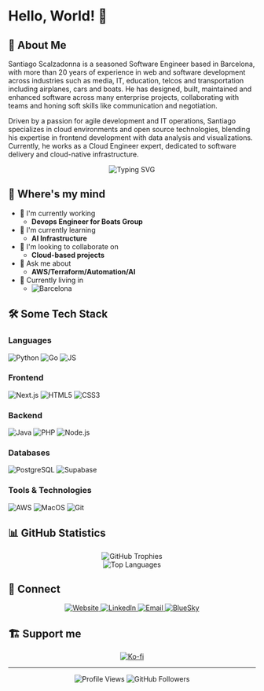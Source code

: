 # Hello, World! 👋 

## 🚀 About Me

Santiago Scalzadonna is a seasoned Software Engineer based in Barcelona, with more than 20 years of experience in web and software development across industries such as media, IT, education, telcos and transportation including airplanes, cars and boats. He has designed, built, maintained and enhanced software across many enterprise projects, collaborating with teams and honing soft skills like communication and negotiation. 

Driven by a passion for agile development and IT operations, Santiago specializes in cloud environments and open source technologies, blending his expertise in frontend development with data analysis and visualizations. Currently, he works as a Cloud Engineer expert, dedicated to software delivery and cloud-native infrastructure.

<!-- Profile Header -->
<div align="center">
  <img src="https://readme-typing-svg.herokuapp.com?font=Fira+Code&size=30&pause=1000&color=55F700&center=true&vCenter=true&width=600&lines=Devops+Engineer;Open+Source+Enthusiast;Problem+Solver;Always+Learning" alt="Typing SVG" />
</div>

## 🧠 Where's my mind

- 🔭 I'm currently working
  - **Devops Engineer for Boats Group**
- 🌱 I'm currently learning 
  - **AI Infrastructure**
- 👯 I'm looking to collaborate on 
  - **Cloud-based projects**
- 💬 Ask me about 
  - **AWS/Terraform/Automation/AI**
- 🏡 Currently living in
  - ![Barcelona](https://img.shields.io/badge/Barcelona-8A2BE2&logoColor=black)

## 🛠️ Some Tech Stack

### Languages
![Python](https://img.shields.io/badge/Python-3776AB?style=for-the-badge&logo=python&logoColor=white)
![Go](https://img.shields.io/badge/Go-00ADD8?style=for-the-badge&logo=go&logoColor=white)
![JS](https://img.shields.io/badge/JavaScript-F7DF1E?style=for-the-badge&logo=javascript&logoColor=black)

### Frontend
![Next.js](https://img.shields.io/badge/Next.js-000000?style=for-the-badge&logo=next.js&logoColor=white)
![HTML5](https://img.shields.io/badge/HTML5-E34F26?style=for-the-badge&logo=html5&logoColor=white)
![CSS3](https://img.shields.io/badge/CSS3-1572B6?style=for-the-badge&logo=css&logoColor=white)

### Backend
![Java](https://img.shields.io/badge/Java-ED8B00?style=for-the-badge&logo=openjdk&logoColor=white)
![PHP](https://img.shields.io/badge/PHP-777BB4?style=for-the-badge&logo=php&logoColor=white)
![Node.js](https://img.shields.io/badge/Node.js-43853D?style=for-the-badge&logo=node.js&logoColor=white)

### Databases
![PostgreSQL](https://img.shields.io/badge/PostgreSQL-316192?style=for-the-badge&logo=postgresql&logoColor=white)
![Supabase](https://img.shields.io/badge/Supabase-3FCF8E?style=for-the-badge&logo=supabase&logoColor=white)

### Tools & Technologies
![AWS](https://img.shields.io/badge/AWS-232F3E?style=for-the-badge&logo=icloud&logoColor=white)
![MacOS](https://img.shields.io/badge/MacOS-000000?style=for-the-badge&logo=apple&logoColor=white)
![Git](https://img.shields.io/badge/Git-F05032?style=for-the-badge&logo=git&logoColor=white)

## 📊 GitHub Statistics

<div align="center">
  <img src="https://github-profile-trophy.vercel.app/?username=scalzadonna&theme=radical&no-frame=true&row=1&column=7" alt="GitHub Trophies" />
</div>

<div align="center">
  <img src="https://github-readme-stats.vercel.app/api/top-langs/?username=scalzadonna&layout=compact&theme=radical&hide_border=true" alt="Top Languages" />
</div>


## 🤝 Connect

<div align="center">
  <a href="https://santiscalzadonna.com">
    <img src="https://img.shields.io/badge/Website-EA5906?style=for-the-badge&logo=webtrees&logoColor=white" alt="Website" />
  </a>
  <a href="https://linkedin.com/in/sscalzadonna">
    <img src="https://img.shields.io/badge/LinkedIn-0077B5?style=for-the-badge&logo=invision&logoColor=white" alt="LinkedIn" />
  </a>
  <a href="mailto:sscalzadonna@gmail.com">
    <img src="https://img.shields.io/badge/Email-D14836?style=for-the-badge&logo=gmail&logoColor=white" alt="Email" />
  </a>
  <a href="https://bsky.app/profile/pilujander.bsky.social">
    <img src="https://img.shields.io/badge/Bluesky-1DA1F2?style=for-the-badge&logo=bluesky&logoColor=white" alt="BlueSky" />
  </a>
</div>

## 🏗️ Support me

<div align="center">
  <a href="https://ko-fi.com/sscalzadonna">
    <img src="https://img.shields.io/badge/Ko--fi-F16061?style=for-the-badge&logo=ko-fi&logoColor=white" alt="Ko-fi" />
  </a>
</div>

---

<div align="center">
  <img src="https://komarev.com/ghpvc/?username=scalzadonna&label=Profile%20views&color=0e75b6&style=flat" alt="Profile Views" />
  <img src="https://img.shields.io/github/followers/scalzadonna?label=Followers&style=social" alt="GitHub Followers" />
</div>
